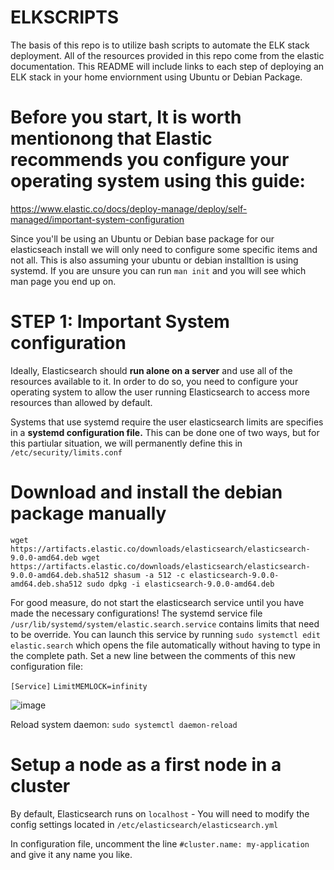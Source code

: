 # ELKSCRIPTS
The basis of this repo is to utilize bash scripts to automate the ELK stack deployment. All of the resources provided in this repo come from the elastic documentation. This README will include links to each step of deploying an ELK stack in your home enviornment using Ubuntu or Debian Package.  

# Before you start, It is worth mentionong that Elastic recommends you configure your operating system using this guide:
https://www.elastic.co/docs/deploy-manage/deploy/self-managed/important-system-configuration

Since you'll be using an Ubuntu or Debian base package for our elasticseach install we will only need to configure some specific items and not all. This is also assuming your ubuntu or debian installtion is using systemd. If you are unsure you can run `man init` and you will see which man page you end up on. 


# STEP 1: Important System configuration
Ideally, Elasticsearch should **run alone on a server** and use all of the resources available to it. In order to do so, you need to configure your operating system to allow the user running Elasticsearch to access more resources than allowed by default.

Systems that use systemd require the user elasticsearch limits are specifies in a **systemd configuration file.** This can be done one of two ways, but for this partiular situation, we will permanently define this in `/etc/security/limits.conf`

# Download and install the debian package manually
`wget https://artifacts.elastic.co/downloads/elasticsearch/elasticsearch-9.0.0-amd64.deb
 wget https://artifacts.elastic.co/downloads/elasticsearch/elasticsearch-9.0.0-amd64.deb.sha512
 shasum -a 512 -c elasticsearch-9.0.0-amd64.deb.sha512
 sudo dpkg -i elasticsearch-9.0.0-amd64.deb`

For good measure, do not start the elasticsearch service until you have made the necessary configurations!
The systemd service file `/usr/lib/systemd/system/elastic.search.service` contains limits that need to be override. You can launch this service by running `sudo systemctl edit elastic.search` which opens the file automatically without having to type in the complete path. Set a new line between the comments of this new configuration file:

`[Service]`
`LimitMEMLOCK=infinity`

![image](https://github.com/user-attachments/assets/f045b719-c328-4166-afaa-fa5e356f3903)


Reload system daemon:
`sudo systemctl daemon-reload`


# Setup a node as a first node in a cluster
By default, Elasticsearch runs on `localhost` - You will need to modify the config settings located in `/etc/elasticsearch/elasticsearch.yml` 

In configuration file, uncomment the line `#cluster.name: my-application` and give it any name you like. 
